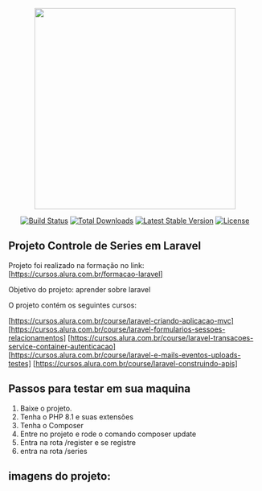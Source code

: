 <p align="center"><a href="https://laravel.com" target="_blank"><img src="https://raw.githubusercontent.com/laravel/art/master/logo-lockup/5%20SVG/2%20CMYK/1%20Full%20Color/laravel-logolockup-cmyk-red.svg" width="400"></a></p>

<p align="center">
<a href="https://travis-ci.org/laravel/framework"><img src="https://travis-ci.org/laravel/framework.svg" alt="Build Status"></a>
<a href="https://packagist.org/packages/laravel/framework"><img src="https://img.shields.io/packagist/dt/laravel/framework" alt="Total Downloads"></a>
<a href="https://packagist.org/packages/laravel/framework"><img src="https://img.shields.io/packagist/v/laravel/framework" alt="Latest Stable Version"></a>
<a href="https://packagist.org/packages/laravel/framework"><img src="https://img.shields.io/packagist/l/laravel/framework" alt="License"></a>
</p>

## Projeto Controle de Series em Laravel

Projeto foi realizado na formação no link: [https://cursos.alura.com.br/formacao-laravel]

Objetivo do projeto: aprender sobre laravel

O projeto contém os seguintes cursos:

[https://cursos.alura.com.br/course/laravel-criando-aplicacao-mvc]
[https://cursos.alura.com.br/course/laravel-formularios-sessoes-relacionamentos]
[https://cursos.alura.com.br/course/laravel-transacoes-service-container-autenticacao]
[https://cursos.alura.com.br/course/laravel-e-mails-eventos-uploads-testes]
[https://cursos.alura.com.br/course/laravel-construindo-apis]

## Passos para testar em sua maquina
 1. Baixe o projeto.
 2. Tenha o PHP 8.1 e suas extensões
 3. Tenha o Composer
 4. Entre no projeto e rode o comando composer update
 5. Entra na rota /register e se registre
 6. entra na rota /series

## imagens do projeto:
